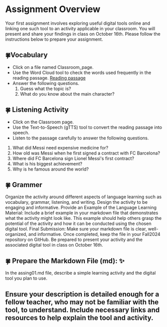 # Assignment Overview 
Your first assignment involves exploring useful digital tools online and linking one such tool to an activity applicable in your classroom. You will present and share your findings in class on October 16th. Please follow the instructions below to prepare your assignment.


## 🍀Vocabulary
+ Click on a file named Classroom_page.
+ Use the Word Cloud tool to check the words used frequently in the reading passage. [Reading passage](https://raw.githubusercontent.com/Alexwcjung/Fall2024/refs/heads/main/reading.md)
+ Answer the following questions.
  1. Guess what the topic is?
  2. What do you know about the main character?

## 🍀 Listening Activity 
+ Click on the Classroom page.
+ Use the Text-to-Speech (gTTS) tool to convert the reading passage into speech.
+ Listen to the passage carefully to answer the following questions.
1. What did Messi need expensive medicine for?
2. How old was Messi when he first signed a contract with FC Barcelona?
3. Where did FC Barcelona sign Lionel Messi's first contract?
4. What is his biggest achievement?
5. Why is he famous around the world?

## 🍀 Grammer

Organize the activity around different aspects of language learning such as vocabulary, grammar, listening, and writing.
Design the activity to be engaging and informative.
Provide an Example of the Language Learning Material:
Include a brief example in your markdown file that demonstrates what the activity might look like.
This example should help others grasp the potential of the activity and how it can be conducted using the chosen digital tool.
Final Submission:
Make sure your markdown file is clear, well-organized, and informative. Once completed, keep the file in your Fall2024 repository on GitHub. Be prepared to present your activity and the associated digital tool in class on October 16th.

## 🍀 Prepare the Markdown File (md): ✨
In the assing01.md file, describe a simple learning activity and the digital tool you plan to use.
## Ensure your description is detailed enough for a fellow teacher, who may not be familiar with the tool, to understand. Include necessary links and resources to help explain the tool and activity.

